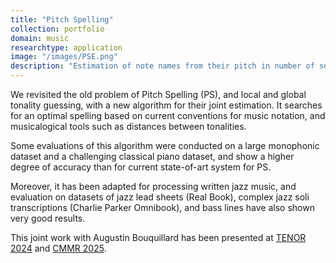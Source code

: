 ```yaml
---
title: "Pitch Spelling"
collection: portfolio
domain: music
researchtype: application
image: "/images/PSE.png"
description: "Estimation of note names from their pitch in number of semitones."
---
```


We revisited the old problem of Pitch Spelling (PS), and local and global tonality guessing, with a new algorithm for their joint estimation. It searches for an optimal spelling based on current conventions for music notation, and musicalogical tools such as distances between tonalities. 

Some evaluations of this algorithm were conducted on a large monophonic dataset and a challenging classical piano dataset, and show a higher degree of accuracy than for current state-of-art system for PS. 

Moreover, it has been adapted for processing written jazz music, and evaluation on datasets of jazz lead sheets (Real Book), complex jazz soli transcriptions (Charlie Parker Omnibook), and bass lines have also shown very good results.

This joint work with Augustin Bouquillard has been presented at [TENOR 2024](publication/2024-04-01-Engraving-Oriented-Joint-Estimation-of-Pitch-Spelling-and-Local-and-Global-Keys) and [CMMR 2025](https://florent-jacquemard.github.io/publication/2025-11-03-Pitch-Spelling-Jazz-Lead-Sheets-and-Solo-Transcriptions).

